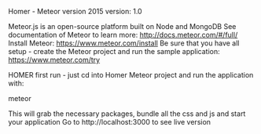 Homer - Meteor version 2015
version: 1.0

Meteor.js is an open-source platform built on Node and MongoDB
See documentation of Meteor to learn more: http://docs.meteor.com/#/full/
Install Meteor: https://www.meteor.com/install
Be sure that you have all setup - create the Meteor project and run the sample application: https://www.meteor.com/try

HOMER first run - just cd into Homer Meteor project and run the application with:

meteor

This will grab the necessary packages, bundle all the css and js and start your application
Go to http://localhost:3000 to see live version
